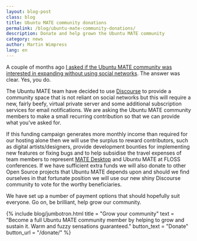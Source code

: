 ```yaml
---
layout: blog-post
class: blog
title: Ubuntu MATE community donations
permalink: /blog/ubuntu-mate-community-donations/
description: Donate and help grown the Ubuntu MATE community
category: news
author: Martin Wimpress
lang: en
---
```


A couple of months ago [I asked if the Ubuntu MATE community was interested in
expanding without using social networks](/blog/alternative-community-forum-poll/).
The answer was clear. Yes, you do.

The Ubuntu MATE team have decided to use [Discourse](http://www.discourse.org/)
to provide a community space that is not reliant on social networks but this
will require a new, fairly beefy, virtual private server and some additional
subscription services for email notifications. We are asking the Ubuntu MATE
community members to make a small recurring contribution so that we can
provide what you've asked for.

If this funding campaign generates more monthly income than required for our
hosting alone then we will use the surplus to reward contributors, such as
digital artists/designers, provide development bounties for implementing
new features or fixing bugs and to help subsidise the travel expenses of team
members to represent [MATE Desktop](http://mate-desktop.org) and Ubuntu MATE
at FLOSS conferences. If we have sufficient extra funds we will also donate
to other Open Source projects that Ubuntu MATE depends upon and should we find
ourselves in that fortunate position we will use our new shiny Discourse
community to vote for the worthy beneficiaries.

We have set up a number of payment options that should hopefully suit everyone.
Go on, be brilliant, help grow our community.

{% include blog/jumbotron.html
    title = "Grow your community"
    text = "Become a full Ubuntu MATE community member by helping to grow and
        sustain it. Warm and fuzzy sensations guaranteed."
    button_text = "Donate"
    button_url = "/donate/"
%}
